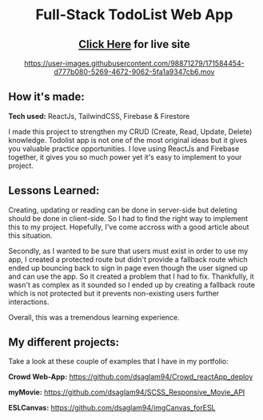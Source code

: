 <div align="center">
  
  # Full-Stack TodoList Web App
  ## [Click Here](https://react-mytodolist-app.netlify.app/) for live site

  https://user-images.githubusercontent.com/98871279/171584454-d777b080-5269-4672-9062-5fa1a9347cb6.mov
</div>
  
 
  ## How it's made:
  <strong>Tech used:</strong> ReactJs, TailwindCSS, Firebase & Firestore
  
  I made this project to strengthen my CRUD (Create, Read, Update, Delete) knowledge. Todolist app is not one of the most original ideas but it gives you valuable practice opportunities. I love using ReactJs and Firebase together, it gives you so much power yet it's easy to implement to your project. 
  
  ## Lessons Learned:
  
  Creating, updating or reading can be done in server-side but deleting should be done in client-side. So I had to find the right way to implement this to my project. Hopefully, I've come accross with a good article about this situation. 
  
  Secondly, as I wanted to be sure that users must exist in order to use my app, I created a protected route but didn't provide a fallback route which ended up bouncing back to sign in page even though the user signed up and can use the app. So it created a problem that I had to fix. Thankfully, it wasn't as complex as it sounded so I ended up by creating a fallback route which is not protected but it prevents non-existing users further interactions.
  
  Overall, this was a tremendous learning experience.
  
  
## My different projects:

Take a look at these couple of examples that I have in my portfolio:

<strong>Crowd Web-App:</strong> https://github.com/dsaglam94/Crowd_reactApp_deploy

<strong>myMovie:</strong> https://github.com/dsaglam94/SCSS_Responsive_Movie_API

<strong>ESLCanvas:</strong> https://github.com/dsaglam94/imgCanvas_forESL
